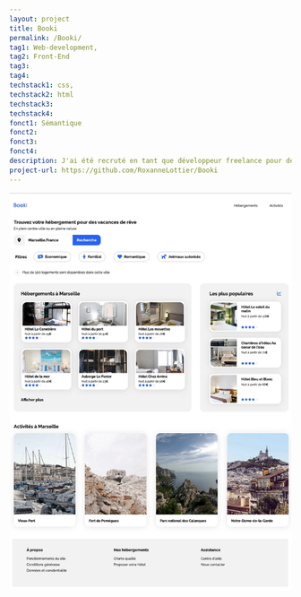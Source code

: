```yaml
---
layout: project
title: Booki
permalink: /Booki/
tag1: Web-development,
tag2: Front-End
tag3:
tag4:
techstack1: css,
techstack2: html
techstack3:
techstack4:
fonct1: Sémantique
fonct2:
fonct3:
fonct4:
description: J'ai été recruté en tant que développeur freelance pour développer la partie front-end. J'ai intégré la maquette fournie par le client. Une attention particulière a été portée sur la sémantique.(projet étudiant)
project-url: https://github.com/RoxanneLottier/Booki
---
```


![Booki homepage portfolio](/assets/images/Booki/Portfolio-Booki.webp)